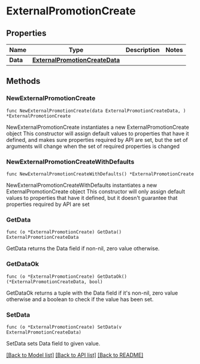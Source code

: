 # ExternalPromotionCreate

## Properties

Name | Type | Description | Notes
------------ | ------------- | ------------- | -------------
**Data** | [**ExternalPromotionCreateData**](ExternalPromotionCreateData.md) |  | 

## Methods

### NewExternalPromotionCreate

`func NewExternalPromotionCreate(data ExternalPromotionCreateData, ) *ExternalPromotionCreate`

NewExternalPromotionCreate instantiates a new ExternalPromotionCreate object
This constructor will assign default values to properties that have it defined,
and makes sure properties required by API are set, but the set of arguments
will change when the set of required properties is changed

### NewExternalPromotionCreateWithDefaults

`func NewExternalPromotionCreateWithDefaults() *ExternalPromotionCreate`

NewExternalPromotionCreateWithDefaults instantiates a new ExternalPromotionCreate object
This constructor will only assign default values to properties that have it defined,
but it doesn't guarantee that properties required by API are set

### GetData

`func (o *ExternalPromotionCreate) GetData() ExternalPromotionCreateData`

GetData returns the Data field if non-nil, zero value otherwise.

### GetDataOk

`func (o *ExternalPromotionCreate) GetDataOk() (*ExternalPromotionCreateData, bool)`

GetDataOk returns a tuple with the Data field if it's non-nil, zero value otherwise
and a boolean to check if the value has been set.

### SetData

`func (o *ExternalPromotionCreate) SetData(v ExternalPromotionCreateData)`

SetData sets Data field to given value.



[[Back to Model list]](../README.md#documentation-for-models) [[Back to API list]](../README.md#documentation-for-api-endpoints) [[Back to README]](../README.md)


